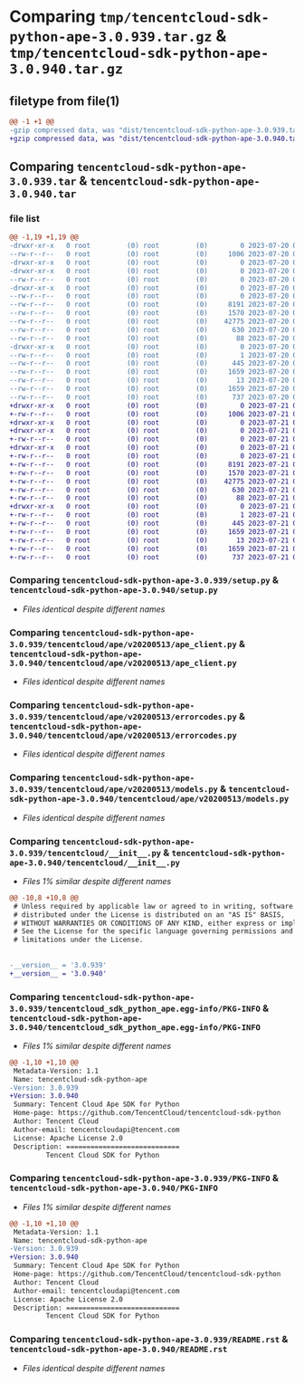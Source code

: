 # Comparing `tmp/tencentcloud-sdk-python-ape-3.0.939.tar.gz` & `tmp/tencentcloud-sdk-python-ape-3.0.940.tar.gz`

## filetype from file(1)

```diff
@@ -1 +1 @@
-gzip compressed data, was "dist/tencentcloud-sdk-python-ape-3.0.939.tar", last modified: Thu Jul 20 00:17:10 2023, max compression
+gzip compressed data, was "dist/tencentcloud-sdk-python-ape-3.0.940.tar", last modified: Fri Jul 21 00:21:57 2023, max compression
```

## Comparing `tencentcloud-sdk-python-ape-3.0.939.tar` & `tencentcloud-sdk-python-ape-3.0.940.tar`

### file list

```diff
@@ -1,19 +1,19 @@
-drwxr-xr-x   0 root         (0) root         (0)        0 2023-07-20 00:17:10.000000 tencentcloud-sdk-python-ape-3.0.939/
--rw-r--r--   0 root         (0) root         (0)     1006 2023-07-20 00:17:10.000000 tencentcloud-sdk-python-ape-3.0.939/setup.py
-drwxr-xr-x   0 root         (0) root         (0)        0 2023-07-20 00:17:10.000000 tencentcloud-sdk-python-ape-3.0.939/tencentcloud/
-drwxr-xr-x   0 root         (0) root         (0)        0 2023-07-20 00:17:10.000000 tencentcloud-sdk-python-ape-3.0.939/tencentcloud/ape/
--rw-r--r--   0 root         (0) root         (0)        0 2023-07-20 00:17:10.000000 tencentcloud-sdk-python-ape-3.0.939/tencentcloud/ape/__init__.py
-drwxr-xr-x   0 root         (0) root         (0)        0 2023-07-20 00:17:10.000000 tencentcloud-sdk-python-ape-3.0.939/tencentcloud/ape/v20200513/
--rw-r--r--   0 root         (0) root         (0)        0 2023-07-20 00:17:10.000000 tencentcloud-sdk-python-ape-3.0.939/tencentcloud/ape/v20200513/__init__.py
--rw-r--r--   0 root         (0) root         (0)     8191 2023-07-20 00:17:10.000000 tencentcloud-sdk-python-ape-3.0.939/tencentcloud/ape/v20200513/ape_client.py
--rw-r--r--   0 root         (0) root         (0)     1570 2023-07-20 00:17:10.000000 tencentcloud-sdk-python-ape-3.0.939/tencentcloud/ape/v20200513/errorcodes.py
--rw-r--r--   0 root         (0) root         (0)    42775 2023-07-20 00:17:10.000000 tencentcloud-sdk-python-ape-3.0.939/tencentcloud/ape/v20200513/models.py
--rw-r--r--   0 root         (0) root         (0)      630 2023-07-20 00:17:10.000000 tencentcloud-sdk-python-ape-3.0.939/tencentcloud/__init__.py
--rw-r--r--   0 root         (0) root         (0)       88 2023-07-20 00:17:10.000000 tencentcloud-sdk-python-ape-3.0.939/setup.cfg
-drwxr-xr-x   0 root         (0) root         (0)        0 2023-07-20 00:17:10.000000 tencentcloud-sdk-python-ape-3.0.939/tencentcloud_sdk_python_ape.egg-info/
--rw-r--r--   0 root         (0) root         (0)        1 2023-07-20 00:17:10.000000 tencentcloud-sdk-python-ape-3.0.939/tencentcloud_sdk_python_ape.egg-info/dependency_links.txt
--rw-r--r--   0 root         (0) root         (0)      445 2023-07-20 00:17:10.000000 tencentcloud-sdk-python-ape-3.0.939/tencentcloud_sdk_python_ape.egg-info/SOURCES.txt
--rw-r--r--   0 root         (0) root         (0)     1659 2023-07-20 00:17:10.000000 tencentcloud-sdk-python-ape-3.0.939/tencentcloud_sdk_python_ape.egg-info/PKG-INFO
--rw-r--r--   0 root         (0) root         (0)       13 2023-07-20 00:17:10.000000 tencentcloud-sdk-python-ape-3.0.939/tencentcloud_sdk_python_ape.egg-info/top_level.txt
--rw-r--r--   0 root         (0) root         (0)     1659 2023-07-20 00:17:10.000000 tencentcloud-sdk-python-ape-3.0.939/PKG-INFO
--rw-r--r--   0 root         (0) root         (0)      737 2023-07-20 00:17:10.000000 tencentcloud-sdk-python-ape-3.0.939/README.rst
+drwxr-xr-x   0 root         (0) root         (0)        0 2023-07-21 00:21:57.000000 tencentcloud-sdk-python-ape-3.0.940/
+-rw-r--r--   0 root         (0) root         (0)     1006 2023-07-21 00:21:57.000000 tencentcloud-sdk-python-ape-3.0.940/setup.py
+drwxr-xr-x   0 root         (0) root         (0)        0 2023-07-21 00:21:57.000000 tencentcloud-sdk-python-ape-3.0.940/tencentcloud/
+drwxr-xr-x   0 root         (0) root         (0)        0 2023-07-21 00:21:57.000000 tencentcloud-sdk-python-ape-3.0.940/tencentcloud/ape/
+-rw-r--r--   0 root         (0) root         (0)        0 2023-07-21 00:21:57.000000 tencentcloud-sdk-python-ape-3.0.940/tencentcloud/ape/__init__.py
+drwxr-xr-x   0 root         (0) root         (0)        0 2023-07-21 00:21:57.000000 tencentcloud-sdk-python-ape-3.0.940/tencentcloud/ape/v20200513/
+-rw-r--r--   0 root         (0) root         (0)        0 2023-07-21 00:21:57.000000 tencentcloud-sdk-python-ape-3.0.940/tencentcloud/ape/v20200513/__init__.py
+-rw-r--r--   0 root         (0) root         (0)     8191 2023-07-21 00:21:57.000000 tencentcloud-sdk-python-ape-3.0.940/tencentcloud/ape/v20200513/ape_client.py
+-rw-r--r--   0 root         (0) root         (0)     1570 2023-07-21 00:21:57.000000 tencentcloud-sdk-python-ape-3.0.940/tencentcloud/ape/v20200513/errorcodes.py
+-rw-r--r--   0 root         (0) root         (0)    42775 2023-07-21 00:21:57.000000 tencentcloud-sdk-python-ape-3.0.940/tencentcloud/ape/v20200513/models.py
+-rw-r--r--   0 root         (0) root         (0)      630 2023-07-21 00:21:57.000000 tencentcloud-sdk-python-ape-3.0.940/tencentcloud/__init__.py
+-rw-r--r--   0 root         (0) root         (0)       88 2023-07-21 00:21:57.000000 tencentcloud-sdk-python-ape-3.0.940/setup.cfg
+drwxr-xr-x   0 root         (0) root         (0)        0 2023-07-21 00:21:57.000000 tencentcloud-sdk-python-ape-3.0.940/tencentcloud_sdk_python_ape.egg-info/
+-rw-r--r--   0 root         (0) root         (0)        1 2023-07-21 00:21:57.000000 tencentcloud-sdk-python-ape-3.0.940/tencentcloud_sdk_python_ape.egg-info/dependency_links.txt
+-rw-r--r--   0 root         (0) root         (0)      445 2023-07-21 00:21:57.000000 tencentcloud-sdk-python-ape-3.0.940/tencentcloud_sdk_python_ape.egg-info/SOURCES.txt
+-rw-r--r--   0 root         (0) root         (0)     1659 2023-07-21 00:21:57.000000 tencentcloud-sdk-python-ape-3.0.940/tencentcloud_sdk_python_ape.egg-info/PKG-INFO
+-rw-r--r--   0 root         (0) root         (0)       13 2023-07-21 00:21:57.000000 tencentcloud-sdk-python-ape-3.0.940/tencentcloud_sdk_python_ape.egg-info/top_level.txt
+-rw-r--r--   0 root         (0) root         (0)     1659 2023-07-21 00:21:57.000000 tencentcloud-sdk-python-ape-3.0.940/PKG-INFO
+-rw-r--r--   0 root         (0) root         (0)      737 2023-07-21 00:21:57.000000 tencentcloud-sdk-python-ape-3.0.940/README.rst
```

### Comparing `tencentcloud-sdk-python-ape-3.0.939/setup.py` & `tencentcloud-sdk-python-ape-3.0.940/setup.py`

 * *Files identical despite different names*

### Comparing `tencentcloud-sdk-python-ape-3.0.939/tencentcloud/ape/v20200513/ape_client.py` & `tencentcloud-sdk-python-ape-3.0.940/tencentcloud/ape/v20200513/ape_client.py`

 * *Files identical despite different names*

### Comparing `tencentcloud-sdk-python-ape-3.0.939/tencentcloud/ape/v20200513/errorcodes.py` & `tencentcloud-sdk-python-ape-3.0.940/tencentcloud/ape/v20200513/errorcodes.py`

 * *Files identical despite different names*

### Comparing `tencentcloud-sdk-python-ape-3.0.939/tencentcloud/ape/v20200513/models.py` & `tencentcloud-sdk-python-ape-3.0.940/tencentcloud/ape/v20200513/models.py`

 * *Files identical despite different names*

### Comparing `tencentcloud-sdk-python-ape-3.0.939/tencentcloud/__init__.py` & `tencentcloud-sdk-python-ape-3.0.940/tencentcloud/__init__.py`

 * *Files 1% similar despite different names*

```diff
@@ -10,8 +10,8 @@
 # Unless required by applicable law or agreed to in writing, software
 # distributed under the License is distributed on an "AS IS" BASIS,
 # WITHOUT WARRANTIES OR CONDITIONS OF ANY KIND, either express or implied.
 # See the License for the specific language governing permissions and
 # limitations under the License.
 
 
-__version__ = '3.0.939'
+__version__ = '3.0.940'
```

### Comparing `tencentcloud-sdk-python-ape-3.0.939/tencentcloud_sdk_python_ape.egg-info/PKG-INFO` & `tencentcloud-sdk-python-ape-3.0.940/tencentcloud_sdk_python_ape.egg-info/PKG-INFO`

 * *Files 1% similar despite different names*

```diff
@@ -1,10 +1,10 @@
 Metadata-Version: 1.1
 Name: tencentcloud-sdk-python-ape
-Version: 3.0.939
+Version: 3.0.940
 Summary: Tencent Cloud Ape SDK for Python
 Home-page: https://github.com/TencentCloud/tencentcloud-sdk-python
 Author: Tencent Cloud
 Author-email: tencentcloudapi@tencent.com
 License: Apache License 2.0
 Description: ============================
         Tencent Cloud SDK for Python
```

### Comparing `tencentcloud-sdk-python-ape-3.0.939/PKG-INFO` & `tencentcloud-sdk-python-ape-3.0.940/PKG-INFO`

 * *Files 1% similar despite different names*

```diff
@@ -1,10 +1,10 @@
 Metadata-Version: 1.1
 Name: tencentcloud-sdk-python-ape
-Version: 3.0.939
+Version: 3.0.940
 Summary: Tencent Cloud Ape SDK for Python
 Home-page: https://github.com/TencentCloud/tencentcloud-sdk-python
 Author: Tencent Cloud
 Author-email: tencentcloudapi@tencent.com
 License: Apache License 2.0
 Description: ============================
         Tencent Cloud SDK for Python
```

### Comparing `tencentcloud-sdk-python-ape-3.0.939/README.rst` & `tencentcloud-sdk-python-ape-3.0.940/README.rst`

 * *Files identical despite different names*

